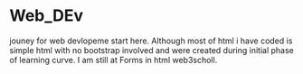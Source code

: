 # Web_DEv 
 jouney for web devlopeme start here.
 Although most of html i have coded is simple html with no bootstrap involved and were created during initial phase of learning curve.
I am still at Forms in html web3scholl.
 
